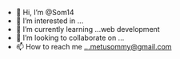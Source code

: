 - 👋 Hi, I’m @Som14
- 👀 I’m interested in ...
- 🌱 I’m currently learning ...web development
- 💞️ I’m looking to collaborate on ...
- 📫 How to reach me ...metusommy@gmail.com

<!---
Som14/Som14 is a ✨ special ✨ repository because its `README.md` (this file) appears on your GitHub profile.
You can click the Preview link to take a look at your changes.
--->
